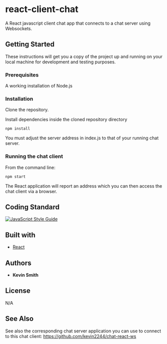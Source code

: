 # react-client-chat
A React javascript client chat app that connects to a chat server using Websockets.

## Getting Started

These instructions will get you a copy of the project up and running on your local machine for development and testing purposes.

### Prerequisites

A working installation of Node.js

### Installation

Clone the repository.

Install dependencies inside the cloned repository directory

```
npm install
```

You must adjust the server address in index.js to that of your running chat server.

### Running the chat client

From the command line:

```
npm start
```

The React application will report an address which you can then access the chat client via a browser.

## Coding Standard
[![JavaScript Style Guide](https://cdn.rawgit.com/standard/standard/master/badge.svg)](https://github.com/standard/standard)

## Built with

* [React](https://reactjs.org/)

## Authors

* **Kevin Smith**

## License

N/A


## See Also
See also the corresponding chat server application you can use to connect to this chat client:
https://github.com/kevin2244/chat-react-ws